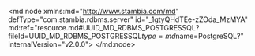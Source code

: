 <?xml version="1.0" encoding="UTF-8"?>
<md:node xmlns:md="http://www.stambia.com/md" defType="com.stambia.rdbms.server" id="_1gtyQHdTEe-zZOda_MzMYA" md:ref="resource.md#UUID_MD_RDBMS_POSTGRESSQL?fileId=UUID_MD_RDBMS_POSTGRESSQL$type=md$name=PostgreSQL?" internalVersion="v2.0.0">
  <attribute defType="com.stambia.rdbms.server.module" id="_1g2VIHdTEe-zZOda_MzMYA" value="PostgreSQL"/>
</md:node>